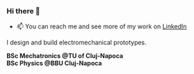 ### Hi there 👋

- 📫 You can reach me and see more of my work on [LinkedIn](https://www.linkedin.com/in/hansjohrend/)

I design and build electromechanical prototypes. 

**BSc Mechatronics @TU of Cluj-Napoca**<br>
**BSc Physics @BBU Cluj-Napoca**<br>
